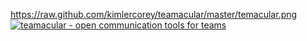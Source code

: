 https://raw.github.com/kimlercorey/teamacular/master/temacular.png
[![teamacular - open communication tools for teams](https://raw.github.com/kimlercorey/teamacular/master/temacular.png)](#description)
